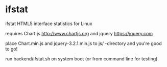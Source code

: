 # ifstat
ifstat HTML5 interface statistics for Linux

requires Chart.js http://www.chartjs.org and jquery https://jquery.com

place Chart.min.js and jquery-3.2.1.min.js to js/ -directory and you're good to go! 

run backend/ifstat.sh on system boot (or from command line for testing)